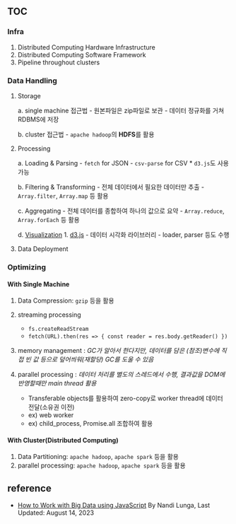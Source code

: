 ## TOC

### Infra

1. Distributed Computing Hardware Infrastructure
2. Distributed Computing Software Framework
3. Pipeline throughout clusters

### Data Handling

1. Storage

    a. single machine 접근법
        - 원본파일은 zip파일로 보관
        - 데이터 정규화를 거쳐 RDBMS에 저장

    b. cluster 접근법
        - `apache hadoop`의 **HDFS**를 활용

2. Processing

    a. Loading & Parsing
        - `fetch` for JSON
        - `csv-parse` for CSV
        * `d3.js`도 사용 가능

    b. Filtering & Transforming
        - 전체 데이터에서 필요한 데이터만 추출
        - `Array.filter`, `Array.map` 등 활용

    c. Aggregating
        - 전체 데이터를 종합하여 하나의 값으로 요약
        - `Array.reduce`, `Array.forEach` 등 활용

    d. [Visualization](./visualization/index)
        1. [d3.js](https://d3js.org/)
            - 데이터 시각화 라이브러리
            - loader, parser 등도 수행

3. Data Deployment

### Optimizing

#### With Single Machine

1. Data Compression: `gzip` 등을 활용
2. streaming processing
    - `fs.createReadStream`
    - `fetch(URL).then(res => { const reader = res.body.getReader() })`
3. memory management
  : _GC가 알아서 한다지만, 데이터를 담은 (참조)변수에 직접 빈 값 등으로 덮어씌워(재할당) GC를 도울 수 있음_
4. parallel processing
  : _데이터 처리를 별도의 스레드에서 수행, 결과값을 DOM에 반영할때만 main thread 활용_

    - Transferable objects를 활용하여 zero-copy로 worker thread에 데이터 전달(소유권 이전)
    - ex) web worker
    - ex) child_process, Promise.all 조합하여 활용

#### With Cluster(Distributed Computing)

1. Data Partitioning: `apache hadoop`, `apache spark` 등을 활용
2. parallel processing: `apache hadoop`, `apache spark` 등을 활용



## reference

- [How to Work with Big Data using JavaScript](https://www.squash.io/how-to-work-with-big-data-using-javascript/) By Nandi Lunga, Last Updated: August 14, 2023
